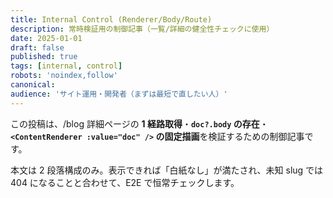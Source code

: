 ```yaml
---
title: Internal Control (Renderer/Body/Route)
description: 常時検証用の制御記事（一覧/詳細の健全性チェックに使用）
date: 2025-01-01
draft: false
published: true
tags: [internal, control]
robots: 'noindex,follow'
canonical:
audience: 'サイト運用・開発者（まずは最短で直したい人）'
---
```


この投稿は、/blog 詳細ページの **1 経路取得**・**`doc?.body` の存在**・**`<ContentRenderer :value="doc" />` の固定描画**を検証するための制御記事です。

本文は 2 段落構成のみ。表示できれば「白紙なし」が満たされ、未知 slug では 404 になることと合わせて、E2E で恒常チェックします。
